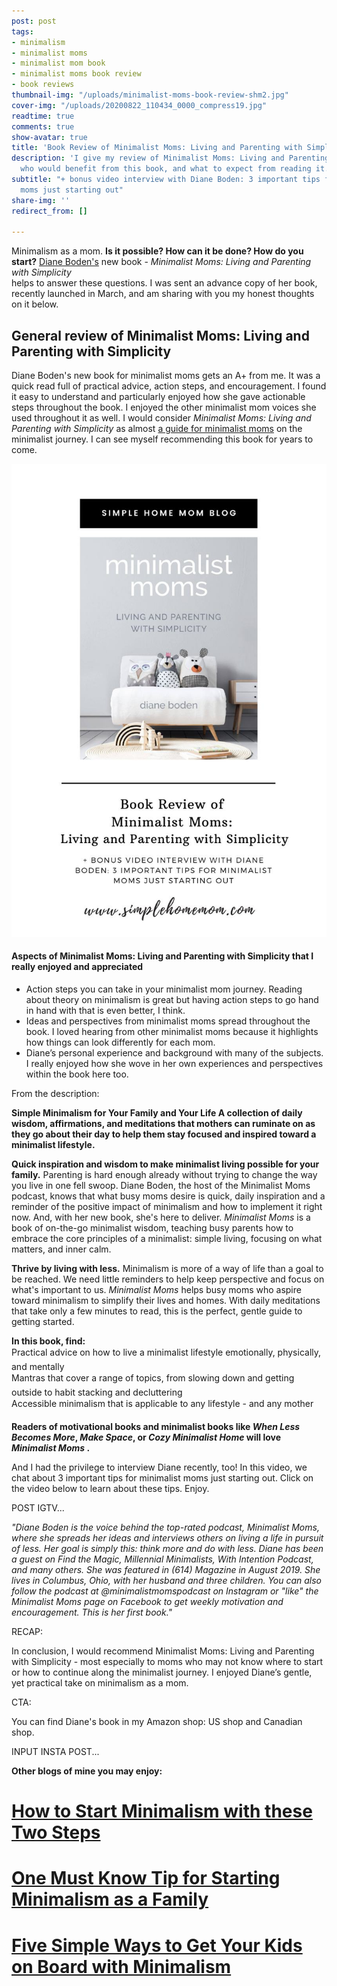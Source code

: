 ```yaml
---
post: post
tags:
- minimalism
- minimalist moms
- minimalist mom book
- minimalist moms book review
- book reviews
thumbnail-img: "/uploads/minimalist-moms-book-review-shm2.jpg"
cover-img: "/uploads/20200822_110434_0000_compress19.jpg"
readtime: true
comments: true
show-avatar: true
title: 'Book Review of Minimalist Moms: Living and Parenting with Simplicity'
description: 'I give my review of Minimalist Moms: Living and Parenting with Simplicity,
  who would benefit from this book, and what to expect from reading it.'
subtitle: "+ bonus video interview with Diane Boden: 3 important tips for minimalist
  moms just starting out"
share-img: ''
redirect_from: []

---
```

Minimalism as a mom. **Is it possible? How can it be done? How do you start?** [Diane Boden's](https://www.minimalistmomspodcast.com/about/) new book - _Minimalist Moms: Living and Parenting with Simplicity_  
helps to answer these questions. I was sent an advance copy of her book, recently launched in March, and am sharing with you my honest thoughts on it below.

## General review of Minimalist Moms: Living and Parenting with Simplicity

Diane Boden's new book for minimalist moms gets an A+ from me. It was a quick read full of practical advice, action steps, and encouragement. I found it easy to understand and particularly enjoyed how she gave actionable steps throughout the book. I enjoyed the other minimalist mom voices she used throughout it as well. I would consider _Minimalist Moms: Living and Parenting with Simplicity_ as almost [a guide for minimalist moms](https://www.becomingminimalist.com/minimalism-for-moms/) on the minimalist journey. I can see myself recommending this book for years to come.

![A blog image of the book and title.](/uploads/minimalist-moms-book-review-blog-shm.jpg "Book Review of Minimalist Moms: Living and Parenting with Simplicity")

#### Aspects of Minimalist Moms: Living and Parenting with Simplicity that I really enjoyed and appreciated

* Action steps you can take in your minimalist mom journey. Reading about theory on minimalism is great but having action steps to go hand in hand with that is even better, I think.
* Ideas and perspectives from minimalist moms spread throughout the book. I loved hearing from other minimalist moms because it highlights how things can look differently for each mom.
* Diane’s personal experience and background with many of the subjects. I really enjoyed how she wove in her own experiences and perspectives within the book here too.

From the description:

**Simple Minimalism for Your Family and Your Life A collection of daily wisdom, affirmations, and meditations that mothers can ruminate on as they go about their day to help them stay focused and inspired toward a minimalist lifestyle.**

**Quick inspiration and wisdom to make minimalist living possible for your family.** Parenting is hard enough already without trying to change the way you live in one fell swoop. Diane Boden, the host of the Minimalist Moms podcast, knows that what busy moms desire is quick, daily inspiration and a reminder of the positive impact of minimalism and how to implement it right now. And, with her new book, she's here to deliver. _Minimalist Moms_ is a book of on-the-go minimalist wisdom, teaching busy parents how to embrace the core principles of a minimalist: simple living, focusing on what matters, and inner calm.

**Thrive by living with less.** Minimalism is more of a way of life than a goal to be reached. We need little reminders to help keep perspective and focus on what's important to us. _Minimalist Moms_ helps busy moms who aspire toward minimalism to simplify their lives and homes. With daily meditations that take only a few minutes to read, this is the perfect, gentle guide to getting started.

**In this book, find:**  
 Practical advice on how to live a minimalist lifestyle emotionally, physically, and mentally  
 Mantras that cover a range of topics, from slowing down and getting outside to habit stacking and decluttering  
 Accessible minimalism that is applicable to any lifestyle - and any mother

**Readers of motivational books and minimalist books like _When Less Becomes More_, _Make Space_, or _Cozy Minimalist Home_ will love _Minimalist Moms_ .**

And I had the privilege to interview Diane recently, too! In this video, we chat about 3 important tips for minimalist moms just starting out. Click on the video below to learn about these tips. Enjoy.

POST IGTV...

_"Diane Boden is the voice behind the top-rated podcast, Minimalist Moms, where she spreads her ideas and interviews others on living a life in pursuit of less. Her goal is simply this: think more and do with less. Diane has been a guest on Find the Magic, Millennial Minimalists, With Intention Podcast, and many others. She was featured in (614) Magazine in August 2019. She lives in Columbus, Ohio, with her husband and three children. You can also follow the podcast at @minimalistmomspodcast on Instagram or "like" the Minimalist Moms page on Facebook to get weekly motivation and encouragement. This is her first book."_

RECAP:

In conclusion, I would recommend Minimalist Moms: Living and Parenting with Simplicity - most especially to moms who may not know where to start or how to continue along the minimalist journey. I enjoyed Diane’s gentle, yet practical take on minimalism as a mom.

CTA:

You can find Diane's book in my Amazon shop: US shop and Canadian shop.

INPUT INSTA POST...

**Other blogs of mine you may enjoy:**

# [How to Start Minimalism with these Two Steps](https://www.simplehomemom.com/how-to-start-minimalism-with-these-two-steps/)

# [One Must Know Tip for Starting Minimalism as a Family](https://www.simplehomemom.com/one-tip-for-starting-minimalism-as-a-family/)

# [Five Simple Ways to Get Your Kids on Board with Minimalism](https://www.simplehomemom.com/five-simple-ways-to-get-your-kids-on-board-with-minimalism/)
